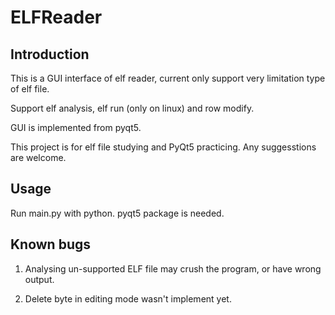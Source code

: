 # ELFReader
## Introduction

This is a GUI interface of elf reader, current only support very limitation type of elf file.

Support elf analysis, elf run (only on linux) and row modify.

GUI is implemented from pyqt5.

This project is for elf file studying and PyQt5 practicing. Any suggesstions are welcome.

## Usage

Run main.py with python. pyqt5 package is needed.

## Known bugs

1. Analysing un-supported ELF file may crush the program, or have wrong output.

2. Delete byte in editing mode wasn't implement yet.